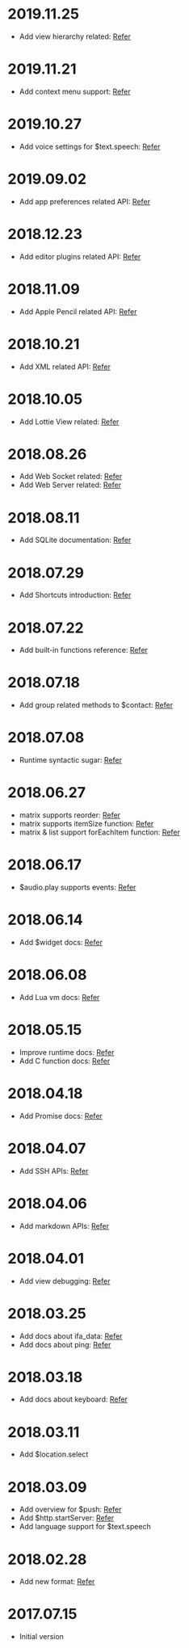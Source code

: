 # 2019.11.25

- Add view hierarchy related: [Refer](en/uikit/view.md)

# 2019.11.21

- Add context menu support: [Refer](en/uikit/context-menu.md)

# 2019.10.27

- Add voice settings for $text.speech: [Refer](en/extend/text.md)

# 2019.09.02

- Add app preferences related API: [Refer](en/foundation/prefs.md)

# 2018.12.23

- Add editor plugins related API: [Refer](en/extend/editor.md)

# 2018.11.09

- Add Apple Pencil related API: [Refer](en/uikit/view.md)

# 2018.10.21

- Add XML related API: [Refer](en/extend/xml.md)

# 2018.10.05

- Add Lottie View related: [Refer](en/component/lottie.md)

# 2018.08.26

- Add Web Socket related: [Refer](en/network/socket.md)
- Add Web Server related: [Refer](en/network/server.md)

# 2018.08.11

- Add SQLite documentation: [Refer](en/sqlite/intro.md)

# 2018.07.29

- Add Shortcuts introduction: [Refer](en/shortcuts/intro.md)

# 2018.07.22

- Add built-in functions reference: [Refer](en/function/intro.md)

# 2018.07.18

- Add group related methods to $contact: [Refer](en/sdk/contact.md)

# 2018.07.08

- Runtime syntactic sugar: [Refer](en/runtime/sugar.md)

# 2018.06.27

- matrix supports reorder: [Refer](en/component/matrix.md)
- matrix supports itemSize function: [Refer](en/component/matrix.md)
- matrix & list support forEachItem function: [Refer](en/component/matrix.md)

# 2018.06.17

- $audio.play supports events: [Refer](en/media/audio.md)

# 2018.06.14

- Add $widget docs: [Refer](en/widget/method.md)

# 2018.06.08

- Add Lua vm docs: [Refer](en/vm/lua.md)

# 2018.05.15

- Improve runtime docs: [Refer](en/runtime/blocks.md)
- Add C function docs: [Refer](en/runtime/c.md)

# 2018.04.18

- Add Promise docs: [Refer](en/promise/intro.md)

# 2018.04.07

- Add SSH APIs: [Refer](en/ssh/intro.md)

# 2018.04.06

- Add markdown APIs: [Refer](en/extend/text.md)

# 2018.04.01

- Add view debugging: [Refer](en/uikit/render.md)

# 2018.03.25

- Add docs about ifa_data: [Refer](en/foundation/network.md)
- Add docs about ping: [Refer](en/foundation/network.md)

# 2018.03.18

- Add docs about keyboard: [Refer](keyboard/method.md)

# 2018.03.11

- Add $location.select

# 2018.03.09

- Add overview for $push: [Refer](en/extend/push.md)
- Add $http.startServer: [Refer](en/foundation/network.md)
- Add language support for $text.speech

# 2018.02.28

- Add new format: [Refer](en/package/intro.md)

# 2017.07.15

- Initial version
